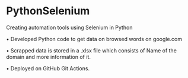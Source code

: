 # PythonSelenium

 Creating automation tools using Selenium in Python

•	Developed Python code to get data on browsed words on google.com

•	Scrapped data is stored in a .xlsx file which consists of Name of the domain and more information of it.

•	Deployed on GitHub Git Actions.

